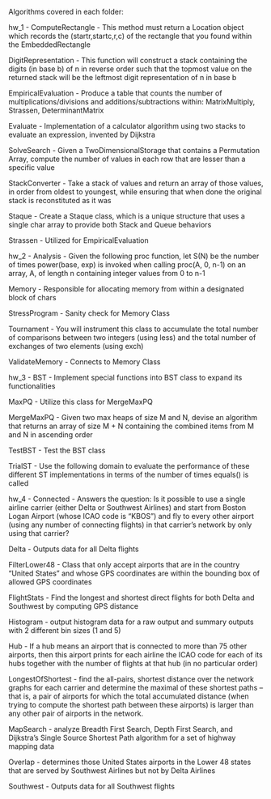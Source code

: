 Algorithms covered in each folder:

hw_1 - 
ComputeRectangle - This method must return a Location object which records the (startr,startc,r,c) of the rectangle that you found within the EmbeddedRectangle

DigitRepresentation - This function will construct a stack containing the digits (in base b) of n in reverse order such that the topmost value on the returned stack will be the leftmost digit representation of n in base b

EmpiricalEvaluation - Produce a table that counts the number of multiplications/divisions and additions/subtractions within: MatrixMultiply, Strassen, DeterminantMatrix

Evaluate - Implementation of a calculator algorithm using two stacks to evaluate an expression, invented by Dijkstra

SolveSearch - Given a TwoDimensionalStorage that contains a Permutation Array, compute the number of values in each row that are lesser than a specific value

StackConverter - Take a stack of values and return an array of those values, in order from oldest to youngest, while ensuring that when done the original stack is reconstituted as it was

Staque - Create a Staque class, which is a unique structure that uses a single char array to provide both Stack and Queue behaviors

Strassen - Utilized for EmpiricalEvaluation

hw_2 - 
Analysis - Given the following proc function, let S(N) be the number of times power(base, exp) is invoked when calling proc(A, 0, n-1) on an array, A, of length n containing integer values from 0 to n-1

Memory - Responsible for allocating memory from within a designated block of chars

StressProgram - Sanity check for Memory Class

Tournament - You will instrument this class to accumulate the total number of comparisons between two integers (using less) and the total number of exchanges of two elements (using exch)

ValidateMemory - Connects to Memory Class

hw_3 - 
BST - Implement special functions into BST class to expand its functionalities

MaxPQ - Utilize this class for MergeMaxPQ

MergeMaxPQ - Given two max heaps of size M and N, devise an algorithm that returns an array of size M + N containing the combined items from M and N in ascending order

TestBST - Test the BST class

TrialST - Use the following domain to evaluate the performance of these different ST implementations in terms of the number of times equals() is called

hw_4 - 
Connected - Answers the question: Is it possible to use a single airline carrier (either Delta or Southwest Airlines) and start from Boston Logan Airport (whose ICAO code is “KBOS”) and fly to every other airport (using any number of connecting flights) in that carrier’s network by only using that carrier?

Delta - Outputs data for all Delta flights

FilterLower48 - Class that only accept airports that are in the country “United States” and whose GPS coordinates are within the bounding box of allowed GPS coordinates

FlightStats - Find the longest and shortest direct flights for both Delta and Southwest by computing GPS distance

Histogram - output histogram data for a raw output and summary outputs with 2 different bin sizes (1 and 5)

Hub - If a hub means an airport that is connected to more than 75 other airports, then this airport prints for each airline the ICAO code for each of its hubs together with the number of flights at that hub (in no particular order)

LongestOfShortest - find the all-pairs, shortest distance over the network graphs for each carrier and determine the maximal of these shortest paths – that is, a pair of airports for which the total accumulated distance (when trying to compute the shortest path between these airports) is larger than any other pair of airports in the network.

MapSearch - analyze Breadth First Search, Depth First Search, and Dijkstra’s Single Source Shortest Path algorithm for a set of highway mapping data

Overlap - determines those United States airports in the Lower 48 states that are served by Southwest Airlines but not by Delta Airlines

Southwest - Outputs data for all Southwest flights
